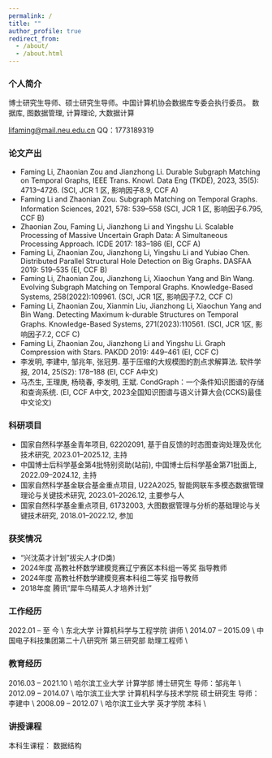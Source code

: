 ```yaml
---
permalink: /
title: ""
author_profile: true
redirect_from: 
  - /about/
  - /about.html
---
```

### 个人简介
博士研究生导师、硕士研究生导师。中国计算机协会数据库专委会执行委员。
数据库, 图数据管理, 计算理论, 大数据计算

lifaming@mail.neu.edu.cn
QQ：1773189319

### 论文产出
- Faming Li, Zhaonian Zou and Jianzhong Li. Durable Subgraph Matching on Temporal Graphs, IEEE Trans. Knowl. Data Eng (TKDE), 2023, 35(5): 4713–4726. (SCI, JCR 1 区, 影响因子8.9, CCF A)
- Faming Li and Zhaonian Zou. Subgraph Matching on Temporal Graphs. Information Sciences, 2021, 578: 539–558 (SCI, JCR 1 区, 影响因子6.795, CCF B)
- Zhaonian Zou, Faming Li, Jianzhong Li and Yingshu Li. Scalable Processing of Massive Uncertain Graph Data: A Simultaneous Processing Approach. ICDE 2017: 183–186 (EI, CCF A)
- Faming Li, Zhaonian Zou, Jianzhong Li, Yingshu Li and Yubiao Chen. Distributed Parallel Structural Hole Detection on Big Graphs. DASFAA 2019: 519–535 (EI, CCF B)
- Faming Li, Zhaonian Zou, Jianzhong Li, Xiaochun Yang and Bin Wang. Evolving Subgraph Matching on Temporal Graphs. Knowledge-Based Systems, 258(2022):109961. (SCI, JCR 1区, 影响因子7.2, CCF C)
- Faming Li, Zhaonian Zou, Xianmin Liu, Jianzhong Li, Xiaochun Yang and Bin Wang. Detecting Maximum
k-durable Structures on Temporal Graphs. Knowledge-Based Systems, 271(2023):110561. (SCI, JCR 1区, 影响因子7.2, CCF C)
- Faming Li, Zhaonian Zou, Jianzhong Li and Yingshu Li. Graph Compression with Stars. PAKDD 2019: 449–461 (EI, CCF C)
- 李发明, 李建中, 邹兆年, 张冠男. 基于压缩的大规模图的割点求解算法. 软件学报, 2014, 25(S2): 178–188 (EI, CCF A中文)
- 马杰生, 王理庚, 杨晓春, 李发明, 王斌. CondGraph：一个条件知识图谱的存储和查询系统. (EI, CCF A中文, 2023全国知识图谱与语义计算大会(CCKS)最佳中文论文)

### 科研项目
- 国家自然科学基金青年项目, 62202091, 基于自反馈的时态图查询处理及优化技术研究, 2023.01–2025.12, 主持
- 中国博士后科学基金第4批特别资助(站前), 中国博士后科学基金第71批面上, 2022.09–2024.12, 主持
- 国家自然科学基金联合基金重点项目, U22A2025, 智能网联车多模态数据管理理论与关键技术研究, 2023.01–2026.12, 主要参与人
- 国家自然科学基金重点项目, 61732003, 大图数据管理与分析的基础理论与关键技术研究, 2018.01–2022.12, 参加

### 获奖情况
- “兴沈英才计划”拔尖人才(D类)
- 2024年度 高教社杯数学建模竞赛辽宁赛区本科组一等奖 指导教师
- 2024年度 高教社杯数学建模竞赛本科组二等奖 指导教师
- 2018年度 腾讯“犀牛鸟精英人才培养计划”

### 工作经历
2022.01 – 至 今 \\
东北大学  计算机科学与工程学院  讲师 \\
2014.07 – 2015.09 \\
中国电子科技集团第二十八研究所  第三研究部  助理工程师 \\

### 教育经历
2016.03 – 2021.10 \\
哈尔滨工业大学 计算学部  博士研究生  导师：邹兆年 \\
2012.09 – 2014.07 \\
哈尔滨工业大学 计算机科学与技术学院  硕士研究生  导师：李建中 \\
2008.09 – 2012.07 \\
哈尔滨工业大学 英才学院  本科 \\

### 讲授课程
本科生课程： 数据结构
